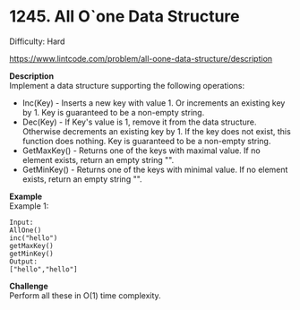 # 1245. All O`one Data Structure

Difficulty: Hard

https://www.lintcode.com/problem/all-oone-data-structure/description

**Description**  
Implement a data structure supporting the following operations:

* Inc(Key) - Inserts a new key with value 1. Or increments an existing key by 1. Key is guaranteed to be a non-empty string.
* Dec(Key) - If Key's value is 1, remove it from the data structure. Otherwise decrements an existing key by 1. If the key does not exist, this function does nothing. Key is guaranteed to be a non-empty string.
* GetMaxKey() - Returns one of the keys with maximal value. If no element exists, return an empty string "".
* GetMinKey() - Returns one of the keys with minimal value. If no element exists, return an empty string "".

**Example**  
Example 1:
```
Input:
AllOne()
inc("hello")
getMaxKey()
getMinKey()
Output:
["hello","hello"]
```

**Challenge**  
Perform all these in O(1) time complexity.
